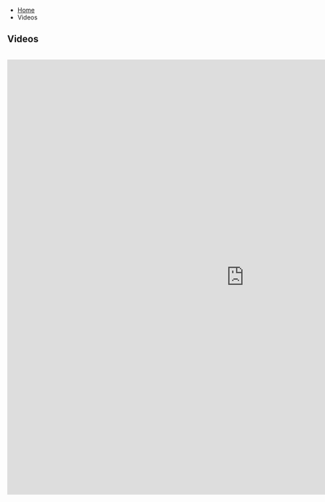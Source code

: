 <ul class="breadcrumb">
  <li><a href="home.html">Home</a></li>
  <li>Videos</li>
</ul>

<h2>Videos</h2>
<br>
<iframe src="https://h5p.org/h5p/embed/162699" width="1090" height="1004" frameborder="0" allowfullscreen="allowfullscreen"></iframe><script src="https://h5p.org/sites/all/modules/h5p/library/js/h5p-resizer.js" charset="UTF-8"></script>

